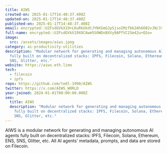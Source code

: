 ```yaml
---
title: AIWS
created-on: 2025-01-17T14:48:37.408Z
updated-on: 2025-01-17T14:48:37.408Z
published-on: 2025-01-17T14:48:37.408Z
email: encrypted::U2FsdGVkX19+LKuRkUkdtJYNXSmGJpSjsoIMzfbb2Ah6O02vJN/1VrL6W2TXgB9J
full-name: encrypted::U2FsdGVkX19X8CAwm5S0WDnBXVy9APfVC2Sm42u+QSo=
image:
  src: /assets/images/aiws.jpeg
category: ai-productivity-utilities
description: "Modular network for generating and managing autonomous AI agents
  fully built on decentralized stacks: IPFS, Filecoin, Solana, Ethereum, ENS,
  SNS, Glitter, etc."
website: https://aiws.eth.limo
tech:
  - filecoin
  - ipfs
repo: https://github.com/tedl-1990/AIWS
twitter: https://x.com/AIWS_WORLD
year-joined: 2024-01-01T00:00:00.000Z
seo:
  title: AIWS
  description: "Modular network for generating and managing autonomous AI agents
    fully built on decentralized stacks: IPFS, Filecoin, Solana, Ethereum, ENS,
    SNS, Glitter, etc."
---
```


AIWS is a modular network for generating and managing autonomous AI agents fully built on decentralized stacks: IPFS, Filecoin, Solana, Ethereum, ENS, SNS, Glitter, etc. All AI agents’ metadata, prompts, and data are stored on Filecoin.
